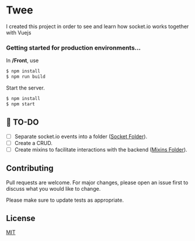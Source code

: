 # Twee

I created this project in order to see and learn how socket.io works together with Vuejs

### Getting started for production environments...

In **/Front**, use

```sh
$ npm install
$ npm run build
```

Start the server.

```sh
$ npm install
$ npm start
```

## 📝 TO-DO

- [ ] Separate socket.io events into a folder ([Socket Folder](https://github.com/Lenn-xsr/Twee/tree/main/Back/src/socket)).
- [ ] Create a CRUD.
- [ ] Create mixins to facilitate interactions with the backend ([Mixins Folder](https://github.com/Lenn-xsr/Twee/tree/main/Front/src/mixins)).

## Contributing

Pull requests are welcome. For major changes, please open an issue first to discuss what you would like to change.

Please make sure to update tests as appropriate.

## License

[MIT](https://choosealicense.com/licenses/mit/)
